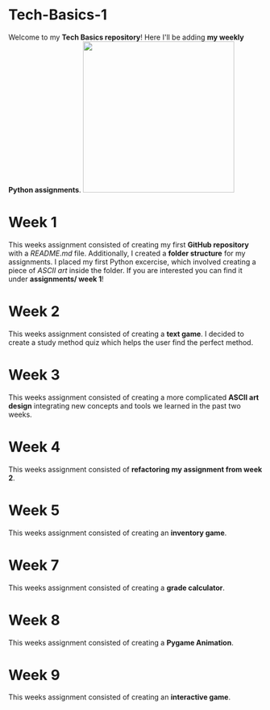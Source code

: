 # Tech-Basics-1
Welcome to my **Tech Basics repository**! Here I'll be adding **my weekly Python assignments**. 
<img src="https://miro.medium.com/v2/resize:fit:4800/format:webp/1*2bEr18QZT2lkxl4QUFvBBg.png" width="300" />

# Week 1 
This weeks assignment consisted of creating my first **GitHub repository** with a *README.md* file. Additionally, I created a **folder structure** for my assignments. I placed my first Python excercise, which involved creating a piece of *ASCII art* inside the folder. 
If you are interested you can find it under **assignments/ week 1**!

# Week 2 
This weeks assignment consisted of creating a **text game**. I decided to create a study method quiz which helps the user find the perfect method. 

# Week 3
This weeks assignment consisted of creating a more complicated **ASCII art design** integrating new concepts and tools we learned in the past two weeks.  

# Week 4
This weeks assignment consisted of **refactoring my assignment from week 2**. 

# Week 5 
This weeks assignment consisted of creating an **inventory game**. 

# Week 7
This weeks assignment consisted of creating a **grade calculator**.

# Week 8 
This weeks assignment consisted of creating a **Pygame Animation**.

# Week 9 
This weeks assignment consisted of creating an **interactive game**. 
